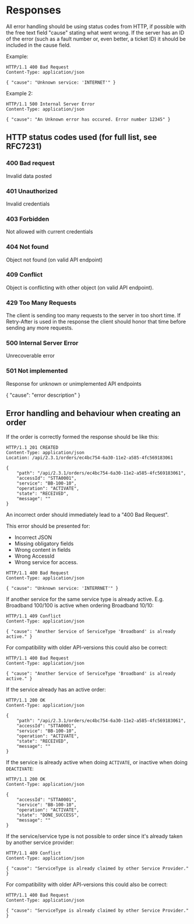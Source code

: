 #  Responses

All error handling should be using status codes from HTTP, if possible with the free text field "cause" stating what went wrong. If the server has an ID of the error (such as a fault number or, even better, a ticket ID) it should be included in the cause field.

Example:
```http
HTTP/1.1 400 Bad Request
Content-Type: application/json

{ "cause": "Unknown service: 'INTERNET'" }
```
Example 2:
```http
HTTP/1.1 500 Internal Server Error
Content-Type: application/json

{ "cause": "An Unknown error has occured. Error number 12345" }
```
## HTTP status codes used (for full list, see RFC7231)

### 400 Bad request
Invalid data posted

### 401 Unauthorized
Invalid credentials

### 403 Forbidden
Not allowed with current credentials

### 404 Not found
Object not found (on valid API endpoint)

### 409 Conflict
Object is conflicting with other object (on valid API endpoint). 

### 429 Too Many Requests
The client is sending too many requests to the server in too short time. If Retry-After is used in the response the client should honor that time before sending any more requests. 

### 500 Internal Server Error
Unrecoverable error

### 501 Not implemented

Response for unknown or unimplemented API endpoints


{ "cause": "error description" }

## Error handling and behaviour when creating an order

If the order is correctly formed the response should be like this:

```http
HTTP/1.1 201 CREATED
Content-Type: application/json
Location: /api/2.3.1/orders/ec4bc754-6a30-11e2-a585-4fc569183061

{
    "path": "/api/2.3.1/orders/ec4bc754-6a30-11e2-a585-4fc569183061",
    "accessId": "STTA0001",
    "service": "BB-100-10",
    "operation": "ACTIVATE",
    "state": "RECEIVED",
    "message": ""
}
```

An incorrect order should immediately lead to a "400 Bad Request".

This error should be presented for:
* Incorrect JSON
* Missing obligatory fields
* Wrong content in fields
* Wrong AccessId
* Wrong service for access.

```http
HTTP/1.1 400 Bad Request
Content-Type: application/json

{ "cause": "Unknown service: 'INTERRNET'" }
```

If another service for the same service type is already active.
E.g. Broadband 100/100 is active when ordering Broadband 10/10:
```http
HTTP/1.1 409 Conflict
Content-Type: application/json

{ "cause": "Another Service of ServiceType 'Broadband' is already active." }
```
For compatibility with older API-versions this could also be correct:
```http
HTTP/1.1 400 Bad Request
Content-Type: application/json

{ "cause": "Another Service of ServiceType 'Broadband' is already active." }
```

If the service already has an active order:

```http
HTTP/1.1 200 OK
Content-Type: application/json

{
    "path": "/api/2.3.1/orders/ec4bc754-6a30-11e2-a585-4fc569183061",
    "accessId": "STTA0001",
    "service": "BB-100-10",
    "operation": "ACTIVATE",
    "state": "RECEIVED",
    "message": ""
}
```

If the service is already active when doing `ACTIVATE`, or inactive when doing `DEACTIVATE`:

```http
HTTP/1.1 200 OK
Content-Type: application/json

{
    "accessId": "STTA0001",
    "service": "BB-100-10",
    "operation": "ACTIVATE",
    "state": "DONE_SUCCESS",
    "message": ""
}
```

If the service/service type is not possible to order since it's already taken by another service provider:

```http
HTTP/1.1 409 Conflict
Content-Type: application/json

{ "cause": "ServiceType is already claimed by other Service Provider." }
```
For compatibility with older API-versions this could also be correct:
```http
HTTP/1.1 400 Bad Request
Content-Type: application/json

{ "cause": "ServiceType is already claimed by other Service Provider." }
```


